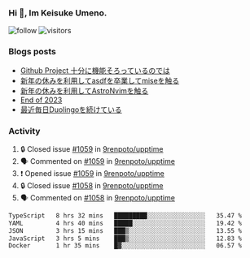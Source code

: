 ### Hi 👋, Im Keisuke Umeno.

<!--
**9renpoto/9renpoto** is a ✨ _special_ ✨ repository because its `README.md` (this file) appears on your GitHub profile.

Here are some ideas to get you started:

- 🔭 I’m currently working on ...
- 🌱 I’m currently learning ...
- 👯 I’m looking to collaborate on ...
- 🤔 I’m looking for help with ...
- 💬 Ask me about ...
- 📫 How to reach me: ...
- 😄 Pronouns: ...
- ⚡ Fun fact: ...
-->

![follow](https://img.shields.io/github/followers/9renpoto?label=Follow&style=social)
![visitors](https://komarev.com/ghpvc/?username=9renpoto&label=Profile%20views&color=0e75b6&style=flat)

### Blogs posts

<!-- BLOG-POST-LIST:START -->
- [Github Project 十分に機能そろっているのでは](https://9renpoto.win/entry/2024/01/14/gh-projects)
- [新年の休みを利用してasdfを卒業してmiseを触る](https://9renpoto.win/entry/2024/01/07/mise)
- [新年の休みを利用してAstroNvimを触る](https://9renpoto.win/entry/2024/01/03/new-year-holidays)
- [End of 2023](https://9renpoto.win/entry/2023/12/31/end)
- [最近毎日Duolingoを続けている](https://9renpoto.win/entry/2023/12/05/duolingo)
<!-- BLOG-POST-LIST:END -->

### Activity

<!--START_SECTION:activity-->
1. 🔒 Closed issue [#1059](https://github.com/9renpoto/upptime/issues/1059) in [9renpoto/upptime](https://github.com/9renpoto/upptime)
2. 🗣 Commented on [#1059](https://github.com/9renpoto/upptime/issues/1059#issuecomment-1902604485) in [9renpoto/upptime](https://github.com/9renpoto/upptime)
3. ❗ Opened issue [#1059](https://github.com/9renpoto/upptime/issues/1059) in [9renpoto/upptime](https://github.com/9renpoto/upptime)
4. 🔒 Closed issue [#1058](https://github.com/9renpoto/upptime/issues/1058) in [9renpoto/upptime](https://github.com/9renpoto/upptime)
5. 🗣 Commented on [#1058](https://github.com/9renpoto/upptime/issues/1058#issuecomment-1902582831) in [9renpoto/upptime](https://github.com/9renpoto/upptime)
<!--END_SECTION:activity-->

<!--START_SECTION:waka-->

```txt
TypeScript   8 hrs 32 mins   █████████░░░░░░░░░░░░░░░░   35.47 %
YAML         4 hrs 40 mins   █████░░░░░░░░░░░░░░░░░░░░   19.42 %
JSON         3 hrs 15 mins   ███▒░░░░░░░░░░░░░░░░░░░░░   13.55 %
JavaScript   3 hrs 5 mins    ███▒░░░░░░░░░░░░░░░░░░░░░   12.83 %
Docker       1 hr 35 mins    █▓░░░░░░░░░░░░░░░░░░░░░░░   06.57 %
```

<!--END_SECTION:waka-->
